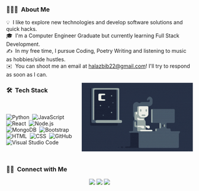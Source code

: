 <!-- ## 👋 &nbsp;Hey there! I'm Hala -->

### 👨🏻‍💻 &nbsp;About Me

💡 &nbsp;I like to explore new technologies and develop software solutions and quick hacks.\
🎓 &nbsp;I'm a Computer Engineer Graduate but currently learning Full Stack Development.\
✍️ &nbsp;In my free time, I pursue Coding, Poetry Writing and listening to music as hobbies/side hustles.\
✉️ &nbsp;You can shoot me an email at halazbib22@gmail.com! I'll try to respond as soon as I can.
<!-- 📄 &nbsp;Please have a look at my [LinkedIn Profile](https://www.linkedin.com/in/halazbib/) for more details about me. I'm open to feedback and suggestions! -->

<img alt="Night Coding" src="https://raw.githubusercontent.com/AVS1508/AVS1508/master/assets/Night-Coding.gif" align="right"/>

### 🛠 &nbsp;Tech Stack

<br />

![Python](https://img.shields.io/badge/-Python-05122A?style=flat&logo=python)&nbsp;
![JavaScript](https://img.shields.io/badge/-JavaScript-05122A?style=flat&logo=javascript)&nbsp;
![React](https://img.shields.io/badge/-React-05122A?style=flat&logo=react)&nbsp;
![Node.js](https://img.shields.io/badge/-Node.js-05122A?style=flat&logo=node.js)&nbsp;
![MongoDB](https://img.shields.io/badge/-MongoDB-05122A?style=flat&logo=mongodb)&nbsp;
![Bootstrap](https://img.shields.io/badge/-Bootstrap-05122A?style=flat&logo=bootstrap&logoColor=563D7C)\
![HTML](https://img.shields.io/badge/-HTML-05122A?style=flat&logo=HTML5)&nbsp;
![CSS](https://img.shields.io/badge/-CSS-05122A?style=flat&logo=CSS3&logoColor=1572B6)&nbsp;
![GitHub](https://img.shields.io/badge/-GitHub-05122A?style=flat&logo=github)&nbsp;
![Visual Studio Code](https://img.shields.io/badge/-Visual%20Studio%20Code-05122A?style=flat&logo=visual-studio-code&logoColor=007ACC)&nbsp;

<br />

### 🤝🏻 &nbsp;Connect with Me

<p align="center">
<a href="https://www.linkedin.com/in/halazbib"><img src="https://img.shields.io/badge/-Hala%20Zbib-0077B5?style=flat&logo=Linkedin&logoColor=white"/></a>
<a href="mailto:halazbib22@gmail.com"><img src="https://img.shields.io/badge/-halazbib22@gmail.com-D14836?style=flat&logo=Gmail&logoColor=white"/></a>
<a href="https://instagram.com/halazbib"><img src="https://img.shields.io/badge/-@halazbib-E4405F?style=flat&logo=Instagram&logoColor=white"/></a>
</p>
